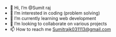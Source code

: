 - 👋 Hi, I’m @Sumit raj
- 👀 I’m interested in coding (problem solving)
- 🌱 I’m currently learning web development
- 💞️ I’m looking to collaborate on various projects
- 📫 How to reach me Sumitrajk031113@gmail.com

<!---
Sumitraj03/Sumitraj03 is a ✨ special ✨ repository because its `README.md` (this file) appears on your GitHub profile.
You can click the Preview link to take a look at your changes.
--->

